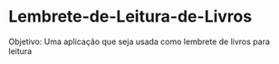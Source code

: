 # Lembrete-de-Leitura-de-Livros
Objetivo: Uma aplicação que seja usada como lembrete de livros para leitura
